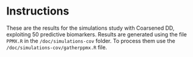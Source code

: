 # Instructions

These are the results for the simulations study with Coarsened DD, exploiting 50 predictive biomarkers.
Results are generated using the file `PPMX.R` in the `/doc/simulations-cov` folder. 
To process them use the `/doc/simulations-cov/gatherppmx.R` file. 
